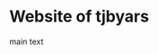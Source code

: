 <html>

  <head>
    <link rel="stylesheet" href="styles.css">
  </head>

  <title>tjbyars</title>

  <body>
    <h1>Website of tjbyars</h1>
    <p>main text</p>
  </body>

</html>
